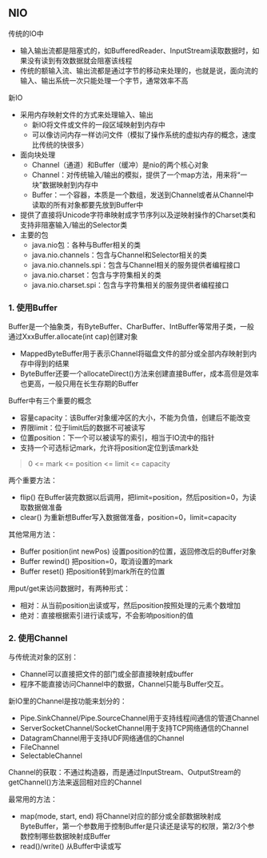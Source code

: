 ## NIO
传统的IO中
- 输入输出流都是阻塞式的，如BufferedReader、InputStream读取数据时，如果没有读到有效数据就会阻塞该线程
- 传统的额输入流、输出流都是通过字节的移动来处理的，也就是说，面向流的输入、输出系统一次只能处理一个字节，通常效率不高

新IO
- 采用内存映射文件的方式来处理输入、输出
    - 新IO将文件或文件的一段区域映射到内存中
    - 可以像访问内存一样访问文件（模拟了操作系统的虚拟内存的概念，速度比传统的快很多）
- 面向块处理
    - Channel（通道）和Buffer（缓冲）是nio的两个核心对象
    - Channel：对传统输入/输出的模拟，提供了一个map方法，用来将“一块”数据映射到内存中
    - Buffer：一个容器，本质是一个数组，发送到Channel或者从Channel中读取的所有对象都要先放到Buffer中
- 提供了直接将Unicode字符串映射成字节序列以及逆映射操作的Charset类和支持非阻塞输入/输出的Selector类
- 主要的包
    - java.nio包：各种与Buffer相关的类
    - java.nio.channels：包含与Channel和Selector相关的类
    - java.nio.channels.spi：包含与Channel相关的服务提供者编程接口
    - java.nio.charset：包含与字符集相关的类
    - java.nio.charset.spi：包含与字符集相关的服务提供者编程接口
    
    
### 1. 使用Buffer
Buffer是一个抽象类，有ByteBuffer、CharBuffer、IntBuffer等常用子类，一般通过XxxBuffer.allocate(int cap)创建对象
- MappedByteBuffer用于表示Channel将磁盘文件的部分或全部内存映射到内存中得到的结果
- ByteBuffer还要一个allocateDirect()方法来创建直接Buffer，成本高但是效率也更高，一般只用在长生存期的Buffer

Buffer中有三个重要的概念
- 容量capacity：该Buffer对象缓冲区的大小，不能为负值，创建后不能改变
- 界限limit：位于limit后的数据不可被读写
- 位置position：下一个可以被读写的索引，相当于IO流中的指针
- 支持一个可选标记mark，允许将position定位到该mark处
> 0 <= mark <= position <= limit <= capacity

两个重要方法：
- flip() 在Buffer装完数据以后调用，把limit=position，然后position=0，为读取数据做准备
- clear() 为重新想Buffer写入数据做准备，position=0，limit=capacity

其他常用方法：
- Buffer position(int newPos) 设置position的位置，返回修改后的Buffer对象
- Buffer rewind() 把position=0，取消设置的mark
- Buffer reset() 把position转到mark所在的位置

用put/get来访问数据时，有两种形式：
- 相对：从当前position出读或写，然后position按照处理的元素个数增加
- 绝对：直接根据索引进行读或写，不会影响position的值

### 2. 使用Channel
与传统流对象的区别：
- Channel可以直接把文件的部门或全部直接映射成buffer
- 程序不能直接访问Channel中的数据，Channel只能与Buffer交互。

新IO里的Channel是按功能来划分的：
- Pipe.SinkChannel/Pipe.SourceChannel用于支持线程间通信的管道Channel
- ServerSocketChannel/SocketChannel用于支持TCP网络通信的Channel
- DatagramChannel用于支持UDF网络通信的Channel
- FileChannel
- SelectableChannel

Channel的获取：不通过构造器，而是通过InputStream、OutputStream的getChannel()方法来返回相对应的Channel

最常用的方法：
- map(mode, start, end) 将Channel对应的部分或全部数据映射成ByteBuffer，第一个参数用于控制Buffer是只读还是读写的权限，第2/3个参数控制哪些数据映射成Buffer
- read()/write() 从Buffer中读或写
